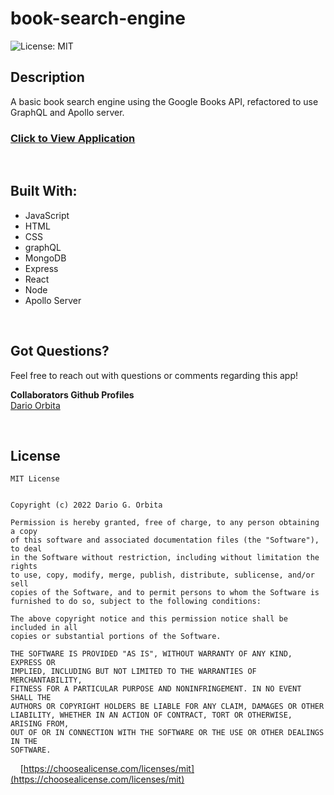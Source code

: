# book-search-engine


![License: MIT](https://img.shields.io/badge/License-MIT-20A7FF.svg)

## **Description**
A basic book search engine using the Google Books API, refactored to use GraphQL and Apollo server.

### [Click to View Application](https://shielded-ocean-93603.herokuapp.com/)

<br/>

## **Built With:**
  + JavaScript
  + HTML
  + CSS
  + graphQL
  + MongoDB
  + Express
  + React
  + Node
  + Apollo Server


<br/>

## **Got Questions?**
Feel free to reach out with questions or comments regarding this app! 

**Collaborators Github Profiles** &nbsp;
<br/>
[Dario Orbita](https://github.com/DarioOrbita)<br/>


<br/>

## **License**
```
MIT License


Copyright (c) 2022 Dario G. Orbita

Permission is hereby granted, free of charge, to any person obtaining a copy
of this software and associated documentation files (the "Software"), to deal
in the Software without restriction, including without limitation the rights
to use, copy, modify, merge, publish, distribute, sublicense, and/or sell
copies of the Software, and to permit persons to whom the Software is
furnished to do so, subject to the following conditions:

The above copyright notice and this permission notice shall be included in all
copies or substantial portions of the Software.

THE SOFTWARE IS PROVIDED "AS IS", WITHOUT WARRANTY OF ANY KIND, EXPRESS OR
IMPLIED, INCLUDING BUT NOT LIMITED TO THE WARRANTIES OF MERCHANTABILITY,
FITNESS FOR A PARTICULAR PURPOSE AND NONINFRINGEMENT. IN NO EVENT SHALL THE
AUTHORS OR COPYRIGHT HOLDERS BE LIABLE FOR ANY CLAIM, DAMAGES OR OTHER
LIABILITY, WHETHER IN AN ACTION OF CONTRACT, TORT OR OTHERWISE, ARISING FROM,
OUT OF OR IN CONNECTION WITH THE SOFTWARE OR THE USE OR OTHER DEALINGS IN THE
SOFTWARE.
```

&nbsp;&nbsp;&nbsp; [https://choosealicense.com/licenses/mit](https://choosealicense.com/licenses/mit)